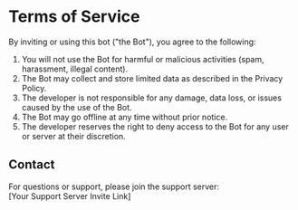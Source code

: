 # Terms of Service

By inviting or using this bot ("the Bot"), you agree to the following:

1. You will not use the Bot for harmful or malicious activities (spam, harassment, illegal content).
2. The Bot may collect and store limited data as described in the Privacy Policy.
3. The developer is not responsible for any damage, data loss, or issues caused by the use of the Bot.
4. The Bot may go offline at any time without prior notice.
5. The developer reserves the right to deny access to the Bot for any user or server at their discretion.

## Contact
For questions or support, please join the support server:  
[Your Support Server Invite Link]
